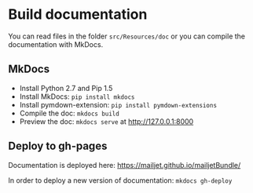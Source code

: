 # Build documentation

You can read files in the folder `src/Resources/doc` or you can compile the documentation with MkDocs.

## MkDocs

* Install Python 2.7 and Pip 1.5
* Install MkDocs: `pip install mkdocs`
* Install pymdown-extension: `pip install pymdown-extensions`
* Compile the doc: `mkdocs build`
* Preview the doc: `mkdocs serve` at <http://127.0.0.1:8000>

## Deploy to gh-pages

Documentation is deployed here: <https://mailjet.github.io/mailjetBundle/>

In order to deploy a new version of documentation: `mkdocs gh-deploy`
